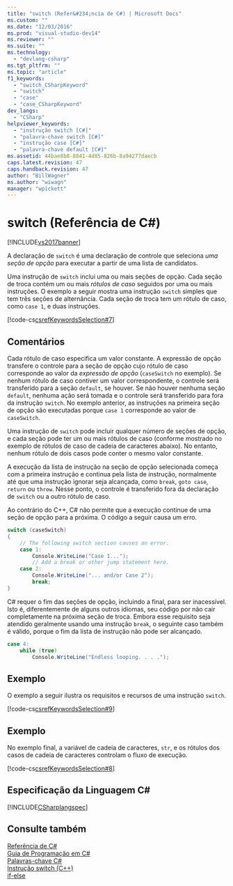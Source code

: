 ```yaml
---
title: "switch (Refer&#234;ncia de C#) | Microsoft Docs"
ms.custom: ""
ms.date: "12/03/2016"
ms.prod: "visual-studio-dev14"
ms.reviewer: ""
ms.suite: ""
ms.technology: 
  - "devlang-csharp"
ms.tgt_pltfrm: ""
ms.topic: "article"
f1_keywords: 
  - "switch_CSharpKeyword"
  - "switch"
  - "case"
  - "case_CSharpKeyword"
dev_langs: 
  - "CSharp"
helpviewer_keywords: 
  - "instrução switch [C#]"
  - "palavra-chave switch [C#]"
  - "instrução case [C#]"
  - "palavra-chave default [C#]"
ms.assetid: 44bae8b8-8841-4d85-826b-8a94277daecb
caps.latest.revision: 47
caps.handback.revision: 47
author: "BillWagner"
ms.author: "wiwagn"
manager: "wpickett"
---
```

# switch (Refer&#234;ncia de C#)
[!INCLUDE[vs2017banner](../../../csharp/includes/vs2017banner.md)]

A declaração de `switch` é uma declaração de controle que seleciona *uma seção de opção* para executar a partir de uma lista de candidatos.  
  
 Uma instrução de `switch` inclui uma ou mais seções de opção.  Cada seção de troca contém um ou mais *rótulos de caso* seguidos por uma ou mais instruções.  O exemplo a seguir mostra uma instrução `switch` simples que tem três seções de alternância.  Cada seção de troca tem um rótulo de caso, como `case 1`, e duas instruções.  
  
 [!code-cs[csrefKeywordsSelection#7](../../../csharp/language-reference/keywords/codesnippet/CSharp/switch_1.cs)]  
  
## Comentários  
 Cada rótulo de caso especifica um valor constante.  A expressão de opção transfere o controle para a seção de opção cujo rótulo de caso corresponde ao valor da *expressão de opção* \(`caseSwitch` no exemplo\).  Se nenhum rótulo de caso contiver um valor correspondente, o controle será transferido para a seção `default`, se houver.  Se não houver nenhuma seção `default`, nenhuma ação será tomada e o controle será transferido para fora da instrução `switch`.  No exemplo anterior, as instruções na primeira seção de opção são executadas porque `case 1` corresponde ao valor de `caseSwitch`.  
  
 Uma instrução de `switch` pode incluir qualquer número de seções de opção, e cada seção pode ter um ou mais rótulos de caso \(conforme mostrado no exemplo de rótulos de caso de cadeia de caracteres abaixo\).  No entanto, nenhum rótulo de dois casos pode conter o mesmo valor constante.  
  
 A execução da lista de instrução na seção de opção selecionada começa com a primeira instrução e continua pela lista de instrução, normalmente até que uma instrução ignorar seja alcançada, como `break`, `goto case`, `return` ou `throw`.  Nesse ponto, o controle é transferido fora da declaração de `switch` ou a outro rótulo de caso.  
  
 Ao contrário do C\+\+, C\# não permite que a execução continue de uma seção de opção para a próxima.  O código a seguir causa um erro.  
  
```c#  
switch (caseSwitch)  
{  
    // The following switch section causes an error.  
    case 1:  
        Console.WriteLine("Case 1...");  
        // Add a break or other jump statement here.  
    case 2:  
        Console.WriteLine("... and/or Case 2");  
        break;  
}  
```  
  
 C\# requer o fim das seções de opção, incluindo a final, para ser inacessível.  Isto é, diferentemente de alguns outros idiomas, seu código por não cair completamente na próxima seção de troca.  Embora esse requisito seja atendido geralmente usando uma instrução `break`, o seguinte caso também é válido, porque o fim da lista de instrução não pode ser alcançado.  
  
```c#  
case 4:  
    while (true)  
        Console.WriteLine("Endless looping. . . .");  
```  
  
## Exemplo  
 O exemplo a seguir ilustra os requisitos e recursos de uma instrução `switch`.  
  
 [!code-cs[csrefKeywordsSelection#9](../../../csharp/language-reference/keywords/codesnippet/CSharp/switch_2.cs)]  
  
## Exemplo  
 No exemplo final, a variável de cadeia de caracteres, `str`, e os rótulos dos casos de cadeia de caracteres controlam o fluxo de execução.  
  
 [!code-cs[csrefKeywordsSelection#8](../../../csharp/language-reference/keywords/codesnippet/CSharp/switch_3.cs)]  
  
## Especificação da Linguagem C\#  
 [!INCLUDE[CSharplangspec](../../../csharp/language-reference/keywords/includes/csharplangspec_md.md)]  
  
## Consulte também  
 [Referência de C\#](../../../csharp/language-reference/index.md)   
 [Guia de Programação em C\#](../../../csharp/programming-guide/index.md)   
 [Palavras\-chave C\#](../../../csharp/language-reference/keywords/index.md)   
 [Instrução switch \(C\+\+\)](/visual-cpp/cpp/switch-statement-cpp)   
 [if\-else](../../../csharp/language-reference/keywords/if-else.md)